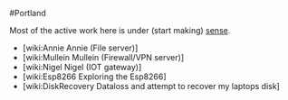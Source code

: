 #Portland

Most of the active work here is under (start making) [sense](sense/).

* [wiki:Annie Annie (File server)]
* [wiki:Mullein Mullein (Firewall/VPN server)]
* [wiki:Nigel Nigel (IOT gateway)]
* [wiki:Esp8266 Exploring the Esp8266]
* [wiki:DiskRecovery Dataloss and attempt to recover my laptops disk]
